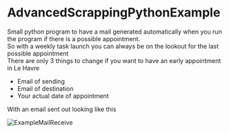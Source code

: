 # AdvancedScrappingPythonExample
Small python program to have a mail generated automatically when you run the program if there is a possible appointment.  
So with a weekly task launch you can always be on the lookout for the last possible appointment  
There are only 3 things to change if you want to have an early appointment in Le Havre  
* Email of sending
* Email of destination
* Your actual date of appointment

With an email sent out looking like this 

![ExampleMailReceive](https://user-images.githubusercontent.com/25181715/218329984-894aaa19-73ec-4d97-b152-b982741eaddb.PNG)
